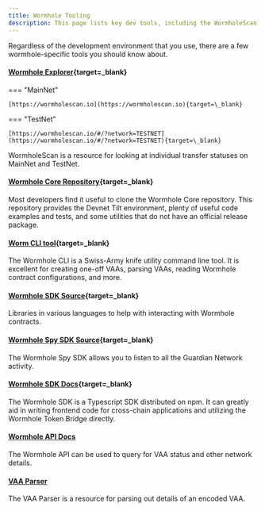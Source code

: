 ```yaml
---
title: Wormhole Tooling
description: This page lists key dev tools, including the WormholeScan Explorer, Core protocol repo, Wormhole CLI, Wormhole SDKs, and APIs for querying network data.
---
```


Regardless of the development environment that you use, there are a few wormhole-specific tools you should know about.

#### [Wormhole Explorer](https://wormholescan.io){target=\_blank}

=== "MainNet"

	[https://wormholescan.io](https://wormholescan.io){target=\_blank}

=== "TestNet"

	[https://wormholescan.io/#/?network=TESTNET](https://wormholescan.io/#/?network=TESTNET){target=\_blank}

WormholeScan is a resource for looking at individual transfer statuses on MainNet and TestNet.

#### [Wormhole Core Repository](https://github.com/wormhole-foundation/wormhole/tree/main/){target=\_blank}

Most developers find it useful to clone the Wormhole Core repository. This repository provides the Devnet Tilt environment, plenty of useful code examples and tests, and some utilities that do not have an official release package.

#### [Worm CLI tool](https://github.com/wormhole-foundation/wormhole/tree/main/clients/js){target=\_blank}

The Wormhole CLI is a Swiss-Army knife utility command line tool. It is excellent for creating one-off VAAs, parsing VAAs, reading Wormhole contract configurations, and more.

#### [Wormhole SDK Source](https://github.com/wormhole-foundation/wormhole/tree/main/sdk){target=\_blank}

Libraries in various languages to help with interacting with Wormhole contracts.

#### [Wormhole Spy SDK Source](https://github.com/wormhole-foundation/wormhole/tree/main/spydk/js){target=\_blank}

The Wormhole Spy SDK allows you to listen to all the Guardian Network activity.

#### [Wormhole SDK Docs](../../reference/sdk-docs/README.md){target=\_blank}

The Wormhole SDK is a Typescript SDK distributed on npm. It can greatly aid in writing frontend code for cross-chain applications and utilizing the Wormhole Token Bridge directly.

#### [Wormhole API Docs](../../reference/api-docs/README.md)

The Wormhole API can be used to query for VAA status and other network details.

#### [VAA Parser](https://vaa.dev/#/parse)

The VAA Parser is a resource for parsing out details of an encoded VAA.